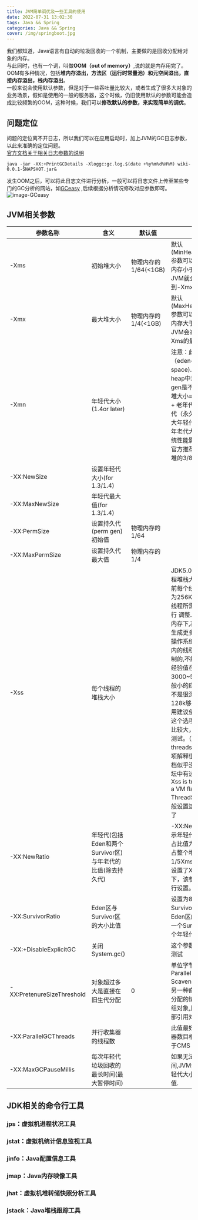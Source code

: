 ```yaml
---
title: JVM简单调优及一些工具的使用
date: 2022-07-31 13:02:30
tags: Java && Spring
categories: Java && Spring
cover: /img/springboot.jpg
---
```


我们都知道，Java语言有自动的垃圾回收的一个机制，主要做的是回收分配给对象的内存。  
与此同时，也有一个词，叫做**OOM（out of memory）**,说的就是内存用完了。  
OOM有多种情况，包括**堆内存溢出，方法区（运行时常量池）和元空间溢出，直接内存溢出，栈内存溢出**。  
一般来说会使用默认参数，但是对于一些吞吐量比较大，或者生成了很多大对象的业务场景，假如是使用的一般的服务器，这个时候，仍旧使用默认的参数可能会造成比较频繁的OOM，这种时候，我们可以**修改默认的参数，来实现简单的调优**。

## 问题定位
问题的定位离不开日志，所以我们可以在应用启动时，加上JVM的GC日志参数，以此来准确的定位问题。  
[官方文档关于相关日志参数的说明](https://docs.oracle.com/javase/9/tools/java.htm#JSWOR-GUID-BE93ABDC-999C-4CB5-A88B-1994AAAC74D5)
```shell
java -jar -XX:+PrintGCDetails -Xloggc:gc.log.$(date +%y%m%d%H%M) wiki-0.0.1-SNAPSHOT.jar&
```
发生OOM之后，可以将此日志文件进行分析，一般可以将日志文件上传至某些专门的GC分析的网站，如[GCeasy](https://gceasy.io/gc-index.jsp) ,后续根据分析情况修改对应参数即可。  
![image-GCeasy](/img/Java_and_Spring/jvm01/jvm01.png)
## JVM相关参数

| 参数名称                   | 含义                                                       | 默认值               | 说明                                                         |
| -------------------------- | ---------------------------------------------------------- | -------------------- | ------------------------------------------------------------ |
| -Xms                       | 初始堆大小                                                 | 物理内存的1/64(<1GB) | 默认(MinHeapFreeRatio参数可以调整)空余堆内存小于40%时，JVM就会增大堆直到-Xmx的最大限制. |
| -Xmx                       | 最大堆大小                                                 | 物理内存的1/4(<1GB)  | 默认(MaxHeapFreeRatio参数可以调整)空余堆内存大于70%时，JVM会减少堆直到 -Xms的最小限制 |
| -Xmn                       | 年轻代大小(1.4or later)                                    |                      | 注意：此处的大小是（eden+ 2 survivor space).与jmap -heap中显示的New gen是不同的。整个堆大小=年轻代大小 + 老年代大小 + 持久代（永久代）大小.增大年轻代后,将会减小年老代大小.此值对系统性能影响较大,Sun官方推荐配置为整个堆的3/8 |
| -XX:NewSize                | 设置年轻代大小(for 1.3/1.4)                                |                      |                                                              |
| -XX:MaxNewSize             | 年轻代最大值(for 1.3/1.4)                                  |                      |                                                              |
| -XX:PermSize               | 设置持久代(perm gen)初始值                                 | 物理内存的1/64       |                                                              |
| -XX:MaxPermSize            | 设置持久代最大值                                           | 物理内存的1/4        |                                                              |
| -Xss                       | 每个线程的堆栈大小                                         |                      | JDK5.0以后每个线程堆栈大小为1M,以前每个线程堆栈大小为256K.根据应用的线程所需内存大小进行 调整.在相同物理内存下,减小这个值能生成更多的线程.但是操作系统对一个进程内的线程数还是有限制的,不能无限生成,经验值在3000~5000左右一般小的应用， 如果栈不是很深， 应该是128k够用的 大的应用建议使用256k。这个选项对性能影响比较大，需要严格的测试。（校长）和threadstacksize选项解释很类似,官方文档似乎没有解释,在论坛中有这样一句话:-Xss is translated in a VM flag named ThreadStackSize”一般设置这个值就可以了 |
| -XX:NewRatio               | 年轻代(包括Eden和两个Survivor区)与年老代的比值(除去持久代) |                      | -XX:NewRatio=4表示年轻代与年老代所占比值为1:4,年轻代占整个堆栈的1/5Xms=Xmx并且设置了Xmn的情况下，该参数不需要进行设置。 |
| -XX:SurvivorRatio          | Eden区与Survivor区的大小比值                               |                      | 设置为8,则两个Survivor区与一个Eden区的比值为2:8,一个Survivor区占整个年轻代的1/10 |
| -XX:+DisableExplicitGC     | 关闭System.gc()                                            |                      | 这个参数需要严格的测试                                       |
| -XX:PretenureSizeThreshold | 对象超过多大是直接在旧生代分配                             | 0                    | 单位字节 新生代采用Parallel ScavengeGC时无效另一种直接在旧生代分配的情况是大的数组对象,且数组中无外部引用对象. |
| -XX:ParallelGCThreads      | 并行收集器的线程数                                         |                      | 此值最好配置与处理器数目相等 同样适用于CMS                   |
| -XX:MaxGCPauseMillis       | 每次年轻代垃圾回收的最长时间(最大暂停时间)                 |                      | 如果无法满足此时间,JVM会自动调整年轻代大小,以满足此值.       |

## JDK相关的命令行工具
### jps：虚拟机进程状况工具
### jstat：虚拟机统计信息监视工具
### jinfo：Java配置信息工具
### jmap：Java内存映像工具
### jhat：虚拟机堆转储快照分析工具
### jstack：Java堆栈跟踪工具



